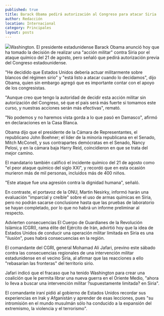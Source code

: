 ```yaml
---
published: true
title: Barack Obama pedirá autorización al Congreso para atacar Siria
author: Redacción
location: Internacional
category: Principales
layout: posts
---
```


![](http://i.imgur.com/EIwDToQm.jpg)Washington. El presidente estadunidense Barack Obama anunció hoy que ha tomado la decisión de realizar una "acción militar" contra Siria por el ataque químico del 21 de agosto, pero señaló que pedirá autorización previa del Congreso estadounidense.

"He decidido que Estados Unidos debería actuar militarmente sobre blancos
del régimen sirio" y "está listo a atacar cuando lo decidamos", dijo Obama, quien sin embargo agregó que es importante contar con el apoyo de
los congresistas.

"Aunque creo que tengo la autoridad de decidir esta acción militar sin autorización del Congreso, sé que el país será más fuerte si tomamos este curso, y nuestras acciones serán más efectivas", remató.

"No podemos y no haremos vista gorda a lo que pasó en Damasco", afirmó en declaraciones en la Casa Blanca.

Obama dijo que el presidente de la Cámara de Representantes, el republicano John Boehner; el líder de la minoría republicana en el Senado, Mitch McConell, y sus contrapartes demócratas en el Senado, Nancy Pelosi, y en la cámara baja Harry Reid, coincidieron en que se trata del mejor camino.

El mandatario también calificó el incidente químico del 21 de agosto como "el peor ataque químico del siglo XXI", y recordó que en esta ocasión murieron más de mil personas, incluidos más de 400 niños.

"Este ataque fue una agresión contra la dignidad humana", señaló.

En contraste, el portavoz de la ONU, Martin Nesirky, informó harán una evaluación "imparcial y creíble" sobre el uso de armas químicas en Siria, pero no podrán sacarse conclusione hasta que las pruebas de laboratorio se hayan completado, por lo que no habrá un informe preliminar al respecto.

Advierten consecuencias
El Cuerpo de Guardianes de la Revolución Islámica (CGRI), rama élite del Ejército de Irán, advirtió hoy que la idea de Estados Unidos de conducir una operación militar limitada en Siria es una "ilusión", pues habrá consecuencias en la región.

El comandante del CGRI, general Mohamad Ali Jafari, previno este sábado contra las consecuencias regionales de una intervención militar estadunidense en el vecino Siria, al afirmar que las reacciones a ello "rebasarían las fronteras" del territorio sirio.

Jafari indicó que el fracaso que ha tenido Washington para crear una coalición que le permita librar una nueva guerra en el Oriente Medio, "ahora lo lleva a buscar una intervención militar ?supuestamente limitada? en Siria".

El comandante iraní pidió al gobierno de Estados Unidos recordar sus experiencias en Irak y Afganistán y aprender de esas lecciones, pues "su intromisión en el mundo musulmán sólo ha conducido a la expansión del extremismo, la violencia y el terrorismo".
